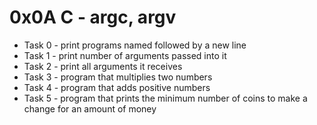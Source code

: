 # 0x0A C - argc, argv

+ Task 0 - print programs named followed by a new line 
+ Task 1 - print number of arguments passed into it 
+ Task 2 - print all arguments it receives 
+ Task 3 - program that multiplies two numbers 
+ Task 4 - program that adds positive numbers 
+ Task 5 - program that prints the minimum number of coins to make a change for an amount of money
